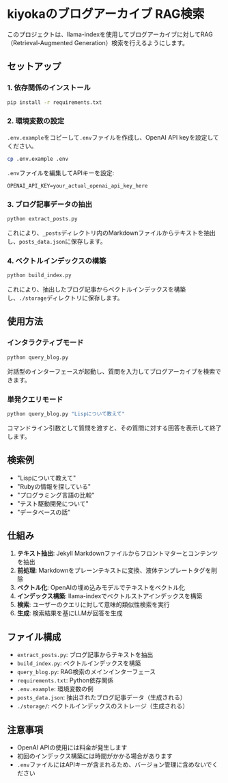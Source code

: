 # kiyokaのブログアーカイブ RAG検索

このプロジェクトは、llama-indexを使用してブログアーカイブに対してRAG（Retrieval-Augmented Generation）検索を行えるようにします。

## セットアップ

### 1. 依存関係のインストール

```bash
pip install -r requirements.txt
```

### 2. 環境変数の設定

`.env.example`をコピーして`.env`ファイルを作成し、OpenAI API keyを設定してください。

```bash
cp .env.example .env
```

`.env`ファイルを編集してAPIキーを設定:

```
OPENAI_API_KEY=your_actual_openai_api_key_here
```

### 3. ブログ記事データの抽出

```bash
python extract_posts.py
```

これにより、`_posts`ディレクトリ内のMarkdownファイルからテキストを抽出し、`posts_data.json`に保存します。

### 4. ベクトルインデックスの構築

```bash
python build_index.py
```

これにより、抽出したブログ記事からベクトルインデックスを構築し、`./storage`ディレクトリに保存します。

## 使用方法

### インタラクティブモード

```bash
python query_blog.py
```

対話型のインターフェースが起動し、質問を入力してブログアーカイブを検索できます。

### 単発クエリモード

```bash
python query_blog.py "Lispについて教えて"
```

コマンドライン引数として質問を渡すと、その質問に対する回答を表示して終了します。

## 検索例

- "Lispについて教えて"
- "Rubyの情報を探している"
- "プログラミング言語の比較"
- "テスト駆動開発について"
- "データベースの話"

## 仕組み

1. **テキスト抽出**: Jekyll Markdownファイルからフロントマターとコンテンツを抽出
2. **前処理**: Markdownをプレーンテキストに変換、液体テンプレートタグを削除
3. **ベクトル化**: OpenAIの埋め込みモデルでテキストをベクトル化
4. **インデックス構築**: llama-indexでベクトルストアインデックスを構築
5. **検索**: ユーザーのクエリに対して意味的類似性検索を実行
6. **生成**: 検索結果を基にLLMが回答を生成

## ファイル構成

- `extract_posts.py`: ブログ記事からテキストを抽出
- `build_index.py`: ベクトルインデックスを構築
- `query_blog.py`: RAG検索のメインインターフェース
- `requirements.txt`: Python依存関係
- `.env.example`: 環境変数の例
- `posts_data.json`: 抽出されたブログ記事データ（生成される）
- `./storage/`: ベクトルインデックスのストレージ（生成される）

## 注意事項

- OpenAI APIの使用には料金が発生します
- 初回のインデックス構築には時間がかかる場合があります
- `.env`ファイルにはAPIキーが含まれるため、バージョン管理に含めないでください